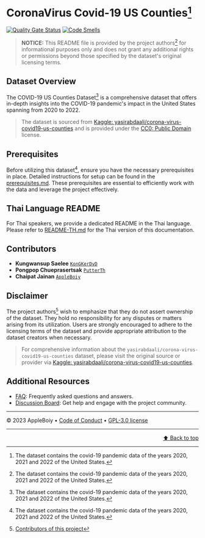 
# CoronaVirus Covid-19 US Counties[^1]

[//]: # (#### [Explore Dataset]&#40;../notebooks/inspect.ipynb&#41; &bull; [View the docs ]&#40;docs/prerequisites.md&#41; &bull; [Report issues]&#40;https://github.com/AppleBoiy/Covid-19US-CS203/issues&#41;)
[![Quality Gate Status](https://sonarcloud.io/api/project_badges/measure?project=AppleBoiy_Covid-19US-CS203&metric=alert_status)](https://sonarcloud.io/summary/new_code?id=AppleBoiy_Covid-19US-CS203) [![Code Smells](https://sonarcloud.io/api/project_badges/measure?project=AppleBoiy_Covid-19US-CS203&metric=code_smells)](https://sonarcloud.io/summary/new_code?id=AppleBoiy_Covid-19US-CS203)
>**NOTICE:** This README file is provided by the project authors[^1] for informational purposes only and does not grant any additional rights or permissions beyond those specified by the dataset's original licensing terms.
## Dataset Overview
The COVID-19 US Counties Dataset[^1] is a comprehensive dataset that offers in-depth insights into the COVID-19 pandemic's impact in the United States spanning from 2020 to 2022.
> The dataset is sourced from [Kaggle: yasirabdaali/corona-virus-covid19-us-counties](https://www.kaggle.com/datasets/yasirabdaali/corona-virus-covid19-us-counties) and is provided under the [CC0: Public Domain](https://creativecommons.org/publicdomain/zero/1.0/) license.
## Prerequisites
Before utilizing this dataset[^1], ensure you have the necessary prerequisites in place. Detailed instructions for setup can be found in the [prerequisites.md](docs/prerequisites.md). These prerequisites are essential to efficiently work with the data and leverage the project effectively.
## Thai Language README
For Thai speakers, we provide a dedicated README in the Thai language. Please refer to [README-TH.md](README-TH.md) for the Thai version of this documentation.
## Contributors
- **Kungwansup Saelee** [`KonGKerDvD`](https://github.com/KonGKerDvD)
- **Pongpop Chueprasertsak** [`PutterTh`](https://github.com/PutterTh)
- **Chaipat Jainan** [`AppleBoiy`](https://github.com/AppleBoiy)
## Disclaimer
The project authors[^2] wish to emphasize that they do not assert ownership of the dataset. They hold no responsibility for any disputes or matters arising from its utilization. Users are strongly encouraged to adhere to the licensing terms of the dataset and provide appropriate attribution to the dataset creators when necessary.
> For comprehensive information about the `yasirabdaali/corona-virus-covid19-us-counties` dataset, please visit the original source or provider via [Kaggle: yasirabdaali/corona-virus-covid19-us-counties](https://www.kaggle.com/datasets/yasirabdaali/corona-virus-covid19-us-counties).
## Additional Resources
- [FAQ](docs/FAQ.md): Frequently asked questions and answers.
- [Discussion Board](https://github.com/AppleBoiy/Covid-19US-CS203/discussions): Get help and engage with the project community.

---

[^1]: The dataset contains the covid-19 pandemic data of the years 2020, 2021 and 2022 of the United States.
[^2]: [Contributors of this project](#contributors)

&copy; 2023 AppleBoiy &bull; [Code of Conduct](CODE_OF_CONDUCT.md) &bull; [GPL-3.0 license](../LICENSE)

---

<p align="right"><a href="#coronavirus-covid-19-us-counties">⬆ Back to top</a></p>

